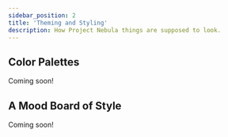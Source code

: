 ```yaml
---
sidebar_position: 2
title: 'Theming and Styling'
description: How Project Nebula things are supposed to look.
---
```


## Color Palettes

Coming soon!

## A Mood Board of Style

Coming soon!
